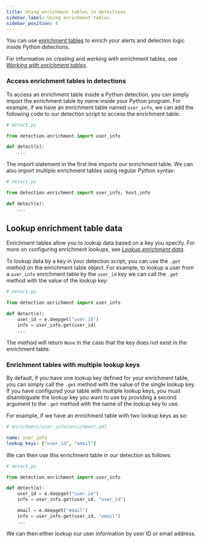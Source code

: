 ```yaml
---
title: Using enrichment tables in detections
sidebar_label: Using enrichment tables
sidebar_position: 4
---
```


You can use [enrichment tables](../enrichment/overview.md) to enrich your alerts and detection logic inside Python detections.

For information on creating and working with enrichment tables, see [*Working with enrichment tables*](../enrichment/working-with-enrichment-tables.md).

### Access enrichment tables in detections

To access an enrichment table inside a Python detection, you can simply import the enrichment table by name inside your Python program. For example, if we have an enrichment table named `user_info`, we can add the following code to our detection script to access the enrichment table:

```python
# detect.py

from detection.enrichment import user_info

def detect(e):
    ...
```

The import statement in the first line imports our enrichment table. We can also import multiple enrichment tables using regular Python syntax:

```python
# detect.py

from detection.enrichment import user_info, host_info

def detect(e):
    ...
```

## Lookup enrichment table data

Enrichment tables allow you to lookup data based on a key you specify. For more on configuring enrichment lookups, see [*Lookup enrichment data*](../enrichment/lookup-data.md).

To lookup data by a key in your detection script, you can use the `.get` method on the enrichment table object. For example, to lookup a user from a `user_info` enrichment table by the `user_id` key we can call the `.get` method with the value of the lookup key:

```python
# detect.py

from detection.enrichment import user_info

def detect(e):
    user_id = e.deepget("user.id")
    info = user_info.get(user_id)
    ...
```

The method will return `None` in the case that the key does not exist in the enrichment table.

### Enrichment tables with multiple lookup keys

By default, if you have one lookup key defined for your enrichment table, you can simply call the `.get` method with the value of the single lookup key. If you have configured your table with multiple lookup keys, you must disambiguate the lookup key you want to use by providing a second argument to the `.get` method with the name of the lookup key to use.

For example, if we have an enrichment table with two lookup keys as so:

```yml
# enrichment/user_info/enrichment.yml

name: user_info
lookup_keys: ["user_id", "email"]
```

We can then use this enrichment table in our detection as follows:

```python
# detect.py

from detection.enrichment import user_info

def detect(e):
    user_id = e.deepget("user.id")
    info = user_info.get(user_id, "user_id")

    email = e.deepget("email")
    info = user_info.get(user_id, "email")
    ...
```

We can then either lookup our user information by user ID or email address.
